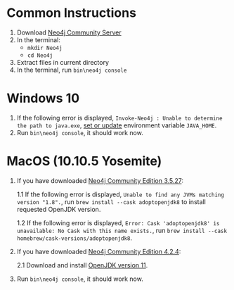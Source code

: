 # Common Instructions

1. Download [Neo4j Community Server](https://neo4j.com/download-center/#community)
2. In the terminal:
   - `mkdir Neo4j`
   - `cd Neo4j`
3. Extract files in current directory
4. In the terminal, run `bin\neo4j console`

# Windows 10

1. If the following error is displayed, `Invoke-Neo4j : Unable to determine the path to java.exe`, [set or update](https://javatutorial.net/set-java-home-windows-10) environment variable `JAVA_HOME`.
2. Run `bin\neo4j console`, it should work now.

# MacOS (10.10.5 Yosemite)

1. If you have downloaded [Neo4j Community Edition 3.5.27](https://go.neo4j.com/download-thanks.html?edition=community&release=3.5.27&flavour=unix):

	1.1 If the following error is displayed, `Unable to find any JVMs matching version "1.8".`, run `brew install --cask adoptopenjdk8` to install requested OpenJDK version.

	1.2 If the following error is displayed, `Error: Cask 'adoptopenjdk8' is unavailable: No Cask with this name exists.`, run `brew install --cask homebrew/cask-versions/adoptopenjdk8`.
2. If you have downloaded [Neo4j Community Edition 4.2.4](https://go.neo4j.com/download-thanks.html?edition=community&release=4.2.4&flavour=unix):

	2.1 Download and install [OpenJDK version 11](https://github.com/AdoptOpenJDK/openjdk11-binaries/releases/download/jdk-11.0.10%2B9/OpenJDK11U-jdk_x64_linux_hotspot_11.0.10_9.tar.gz).
3. Run `bin\neo4j console`, it should work now.